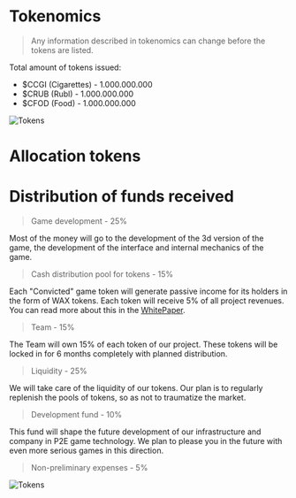 # Tokenomics
> Any information described in tokenomics can change before the tokens are listed. 

Total amount of tokens issued:
- $CCGI (Cigarettes) - 1.000.000.000 
- $CRUB (Rubl) - 1.000.000.000 
- $CFOD (Food) - 1.000.000.000

![Tokens](https://github.com/verscorp/convicted-site-files/blob/main/images/tokens.svg) 

# Allocation tokens



# Distribution of funds received
>Game development - 25%

Most of the money will go to the development of the 3d version of the game, the development of the interface and internal mechanics of the game.

>Cash distribution pool for tokens - 15%

Each "Convicted" game token will generate passive income for its holders in the form of WAX tokens. Each token will receive 5% of all project revenues.
You can read more about this in the [WhitePaper](http://161.35.217.137:9000/whitepaper).

>Team - 15%

The Team will own 15% of each token of our project. These tokens will be locked in for 6 months completely with planned distribution.

>Liquidity - 25%

We will take care of the liquidity of our tokens. Our plan is to regularly replenish the pools of tokens, so as not to traumatize the market.

>Development fund - 10%

This fund will shape the future development of our infrastructure and company in P2E game technology. We plan to please you in the future with even more serious games in this direction.

>Non-preliminary expenses - 5%

![Tokens](https://github.com/verscorp/convicted-site-files/blob/main/images/funds.png) 
